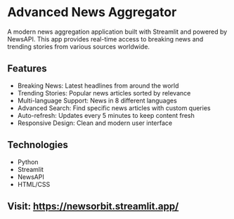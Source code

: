 # Advanced News Aggregator

A modern news aggregation application built with Streamlit and powered by NewsAPI. This app provides real-time access to breaking news and trending stories from various sources worldwide.

## Features
- Breaking News: Latest headlines from around the world
- Trending Stories: Popular news articles sorted by relevance
- Multi-language Support: News in 8 different languages
- Advanced Search: Find specific news articles with custom queries
- Auto-refresh: Updates every 5 minutes to keep content fresh
- Responsive Design: Clean and modern user interface

## Technologies
- Python
- Streamlit
- NewsAPI
- HTML/CSS

## Visit: https://newsorbit.streamlit.app/

